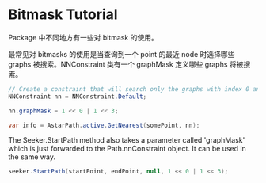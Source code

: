 # Bitmask Tutorial

Package 中不同地方有一些对 bitmask 的使用。

最常见对 bitmasks 的使用是当查询到一个 point 的最近 node 时选择哪些 graphs 被搜索。NNConstraint 类有一个 graphMask 定义哪些 graphs 将被搜索。

```C#
// Create a constraint that will search only the graphs with index 0 and 3
NNConstraint nn = NNConstraint.Default;

nn.graphMask = 1 << 0 | 1 << 3;

var info = AstarPath.active.GetNearest(somePoint, nn);
```

The Seeker.StartPath method also takes a parameter called 'graphMask' which is just forwarded to the Path.nnConstraint object. It can be used in the same way.

```C#
seeker.StartPath(startPoint, endPoint, null, 1 << 0 | 1 << 3);
```

